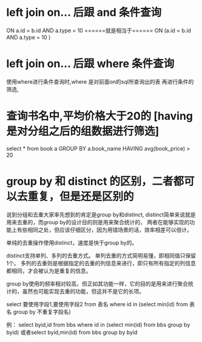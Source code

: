 # left join on... 后跟 and 条件查询
ON a.id = b.id AND a.type = 10  ======就是相当于======  ON (a.id = b.id AND a.type = 10 )


# left join on... 后跟 where 条件查询
使用where进行条件查询时,where 是对前面on的sql所查询出的表 再进行条件的筛选,


# 查询书名中,平均价格大于20的 [having是对分组之后的组数据进行筛选]
select * from book a GROUP BY a.book_name HAVING avg(book_price) > 20


# group by 和 distinct 的区别，二者都可以去重复，但是还是区别的
说到分组和去重大家率先想到的肯定是group by和distinct,
distinct简单来说就是用来去重的，而group by的设计目的则是用来聚合统计的，
两者在能够实现的功能上有些相同之处，但应该仔细区分，因为用错场景的话，效率相差可以倍计。

单纯的去重操作使用distinct，速度是快于group by的。

distinct支持单列、多列的去重方式。 
单列去重的方式简明易懂，即相同值只保留1个。 
多列的去重则是根据指定的去重的列信息来进行，即只有所有指定的列信息都相同，才会被认为是重复的信息。

group by使用的频率相对较高，但正如其功能一样，它的目的是用来进行聚合统计的，虽然也可能实现去重的功能，但这并不是它的长项。

select 要使用字段1,要使用字段2 from 表名 where id in (select min(id) from 表名 group by 不重复字段名)

例：
 select byid,id from bbs where id in (select min(id) from bbs group by byid)
 或者select byid,min(id) from bbs  group by byid